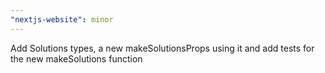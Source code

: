 ```yaml
---
"nextjs-website": minor
---
```


Add Solutions types, a new makeSolutionsProps using it and add tests for the new makeSolutions function
